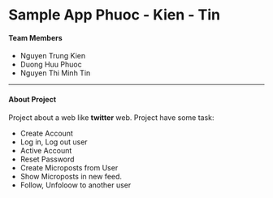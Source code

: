 # Sample App Phuoc - Kien - Tin
#### Team Members
- Nguyen Trung Kien
- Duong Huu Phuoc
- Nguyen Thi Minh Tin
------
#### About Project
Project about a web like **twitter** web.
Project have some task:
- Create Account
- Log in, Log out user
- Active Account
- Reset Password
- Create Microposts from User
- Show Microposts in new feed.
- Follow, Unfoloow to another user
